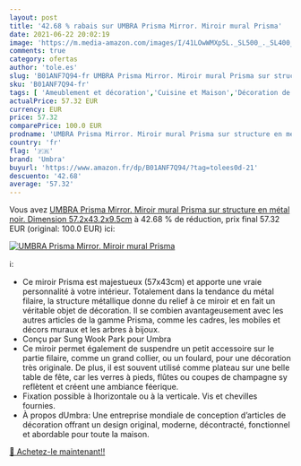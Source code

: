 ```yaml
---
layout: post
title: '42.68 % rabais sur UMBRA Prisma Mirror. Miroir mural Prisma'
date: 2021-06-22 20:02:19
image: 'https://m.media-amazon.com/images/I/41LOwWMXp5L._SL500_._SL400_.jpg'
comments: true
category: ofertas
author: 'tole.es'
slug: 'B01ANF7Q94-fr UMBRA Prisma Mirror. Miroir mural Prisma sur structure en...'
sku: 'B01ANF7Q94-fr'
tags: [ 'Ameublement et décoration','Cuisine et Maison','Décoration de la maison','Miroirs','Miroirs muraux','umbra', ]
actualPrice: 57.32 EUR
currency: EUR
price: 57.32
comparePrice: 100.0 EUR
prodname: 'UMBRA Prisma Mirror. Miroir mural Prisma sur structure en métal noir. Dimension 57.2x43.2x9.5cm'
country: 'fr'
flag: '🇫🇷'
brand: 'Umbra'
buyurl: 'https://www.amazon.fr/dp/B01ANF7Q94/?tag=tolees0d-21'
descuento: '42.68'
average: '57.32'
---
```


Vous avez [UMBRA Prisma Mirror. Miroir mural Prisma sur structure en métal noir. Dimension 57.2x43.2x9.5cm](https://www.amazon.fr/dp/B01ANF7Q94/?tag=tolees0d-21)  à  42.68 % de réduction, prix final  57.32 EUR (original: 100.0 EUR) ici:

[![UMBRA Prisma Mirror. Miroir mural Prisma](https://m.media-amazon.com/images/I/41LOwWMXp5L._SL500_._SL400_.jpg)](https://www.amazon.fr/dp/B01ANF7Q94/?tag=tolees0d-21)

ℹ️:

- Ce miroir Prisma est majestueux (57x43cm) et apporte une vraie personnalité à votre intérieur. Totalement dans la tendance du métal filaire, la structure métallique donne du relief à ce miroir et en fait un véritable objet de décoration. Il se combien avantageusement avec les autres articles de la gamme Prisma, comme les cadres, les mobiles et décors muraux et les arbres à bijoux.
- Conçu par Sung Wook Park pour Umbra
- Ce miroir permet également de suspendre un petit accessoire sur le partie filaire, comme un grand collier, ou un foulard, pour une décoration très originale. De plus, il est souvent utilisé comme plateau sur une belle table de fête, car les verres à pieds, flûtes ou coupes de champagne sy reflètent et créent une ambiance féerique.
- Fixation possible à lhorizontale ou à la verticale. Vis et chevilles fournies.
- À propos dUmbra: Une entreprise mondiale de conception d’articles de décoration offrant un design original, moderne, décontracté, fonctionnel et abordable pour toute la maison.

[🛒 Achetez-le maintenant!!](https://www.amazon.fr/dp/B01ANF7Q94/?tag=tolees0d-21)
